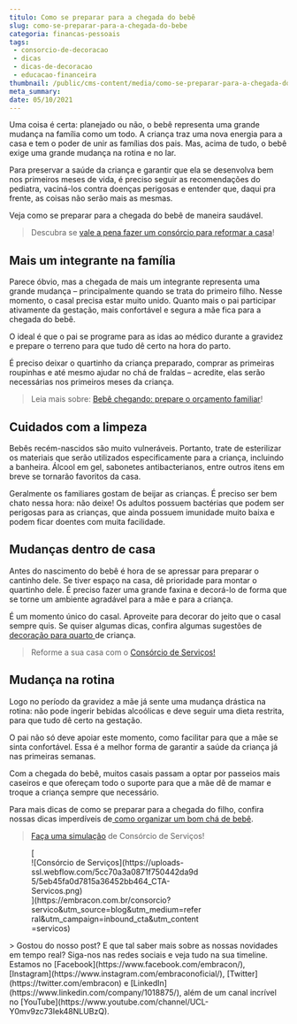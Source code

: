 ```yaml
---
titulo: Como se preparar para a chegada do bebê
slug: como-se-preparar-para-a-chegada-do-bebe
categoria: financas-pessoais
tags:
 - consorcio-de-decoracao
 - dicas
 - dicas-de-decoracao
 - educacao-financeira
thumbnail: /public/cms-content/media/como-se-preparar-para-a-chegada-do-bebe.png
meta_summary: 
date: 05/10/2021
---
```

Uma coisa é certa: planejado ou não, o bebê representa uma grande mudança na família como um todo. A criança traz uma nova energia para a casa e tem o poder de unir as famílias dos pais. Mas, acima de tudo, o bebê exige uma grande mudança na rotina e no lar.

Para preservar a saúde da criança e garantir que ela se desenvolva bem nos primeiros meses de vida, é preciso seguir as recomendações do pediatra, vaciná-los contra doenças perigosas e entender que, daqui pra frente, as coisas não serão mais as mesmas.

Veja como se preparar para a chegada do bebê de maneira saudável.

> Descubra se [vale a pena fazer um consórcio para reformar a casa](https://www.embracon.com.br/blog/afinal-vale-a-pena-fazer-um-consorcio-para-reformar-a-casa)!

Mais um integrante na família
-----------------------------

Parece óbvio, mas a chegada de mais um integrante representa uma grande mudança – principalmente quando se trata do primeiro filho. Nesse momento, o casal precisa estar muito unido. Quanto mais o pai participar ativamente da gestação, mais confortável e segura a mãe fica para a chegada do bebê.

O ideal é que o pai se programe para as idas ao médico durante a gravidez e prepare o terreno para que tudo dê certo na hora do parto.

É preciso deixar o quartinho da criança preparado, comprar as primeiras roupinhas e até mesmo ajudar no chá de fraldas – acredite, elas serão necessárias nos primeiros meses da criança.

> Leia mais sobre: [Bebê chegando: prepare o orçamento familiar](https://www.embracon.com.br/blog/bebe-chegando-prepare-o-orcamento-familiar)!

Cuidados com a limpeza
----------------------

Bebês recém-nascidos são muito vulneráveis. Portanto, trate de esterilizar os materiais que serão utilizados especificamente para a criança, incluindo a banheira. Álcool em gel, sabonetes antibacterianos, entre outros itens em breve se tornarão favoritos da casa.

Geralmente os familiares gostam de beijar as crianças. É preciso ser bem chato nessa hora: não deixe! Os adultos possuem bactérias que podem ser perigosas para as crianças, que ainda possuem imunidade muito baixa e podem ficar doentes com muita facilidade.

Mudanças dentro de casa
-----------------------

Antes do nascimento do bebê é hora de se apressar para preparar o cantinho dele. Se tiver espaço na casa, dê prioridade para montar o quartinho dele. É preciso fazer uma grande faxina e decorá-lo de forma que se torne um ambiente agradável para a mãe e para a criança.

É um momento único do casal. Aproveite para decorar do jeito que o casal sempre quis. Se quiser algumas dicas, confira algumas sugestões de [decoração para quarto ](https://www.embracon.com.br/blog/saiba-o-que-e-tendencia-em-decoracao-de-quarto-de-crianca)de criança.

> Reforme a sua casa com o [Consórcio de Serviços!](https://www.embracon.com.br/consorcio-servicos)

Mudança na rotina
-----------------

Logo no período da gravidez a mãe já sente uma mudança drástica na rotina: não pode ingerir bebidas alcoólicas e deve seguir uma dieta restrita, para que tudo dê certo na gestação.

O pai não só deve apoiar este momento, como facilitar para que a mãe se sinta confortável. Essa é a melhor forma de garantir a saúde da criança já nas primeiras semanas.

Com a chegada do bebê, muitos casais passam a optar por passeios mais caseiros e que ofereçam todo o suporte para que a mãe dê de mamar e troque a criança sempre que necessário.

Para mais dicas de como se preparar para a chegada do filho, confira nossas dicas imperdíveis de[ como organizar um bom chá de bebê](https://www.embracon.com.br/blog/cha-de-bebe-aprenda-como-organizar-de-forma-eficiente).

> [Faça uma simulação](https://www.embracon.com.br/consorcio) de Consórcio de Serviços!

<figure class="w-richtext-figure-type-image w-richtext-align-center" style="max-width:310px">[<div>![Consórcio de Serviços](https://uploads-ssl.webflow.com/5cc70a3a0871f750442da9d5/5eb45fa0d7815a36452bb464_CTA-Servicos.png)</div>](https://embracon.com.br/consorcio?servico&utm_source=blog&utm_medium=referral&utm_campaign=inbound_cta&utm_content=servicos)</figure>> Gostou do nosso post? E que tal saber mais sobre as nossas novidades em tempo real? Siga-nos nas redes sociais e veja tudo na sua timeline. Estamos no [Facebook](https://www.facebook.com/embracon/), [Instagram](https://www.instagram.com/embraconoficial/), [Twitter](https://twitter.com/embracon) e [LinkedIn](https://www.linkedin.com/company/1018875/), além de um canal incrível no [YouTube](https://www.youtube.com/channel/UCL-Y0mv9zc73Iek48NLUBzQ).
